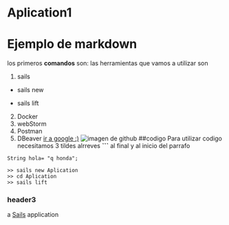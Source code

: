 # Aplication1
# Ejemplo de markdown
los primeros **comandos** son:
las herramientas que vamos a utilizar son
1. sails
  - sails new
  * sails lift
2. Docker
3. webStorm
4. Postman
5. DBeaver
[ir a google :)](https://google.com)
![imagen de github](https://s3.amazonaws.com/media.eremedia.com/uploads/2017/01/23143044/github4.jpg)
##codigo
Para utilizar codigo necesitamos 3 tildes alrreves **```** al final y al inicio del parrafo
```
String hola= "q honda";
```
```
>> sails new Aplication
>> cd Aplication
>> sails lift
```

### header3
a [Sails](http://sailsjs.org) application
